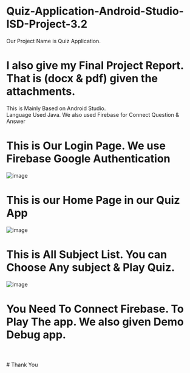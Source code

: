 # Quiz-Application-Android-Studio-ISD-Project-3.2
Our Project Name is Quiz Application.<br>
# I also give my Final Project Report. That is (docx & pdf) given  the attachments.
This is Mainly Based on Android Studio. <br>
Language Used Java.
We also used Firebase for Connect Question & Answer

# This is Our Login Page. We use Firebase Google Authentication
![image](https://github.com/Sowpnil-Roy/Quiz-Application-Android-Studio-ISD-Project-3.2/assets/86656724/3bc58731-b25c-412c-bf32-3d18bfa694fb)

# This is our Home Page in our Quiz App
![image](https://github.com/Sowpnil-Roy/Quiz-Application-Android-Studio-ISD-Project-3.2/assets/86656724/c096b1dc-441e-4b9c-af88-1e651a2d4552)

# This is All Subject List. You can Choose Any subject & Play Quiz.
![image](https://github.com/Sowpnil-Roy/Quiz-Application-Android-Studio-ISD-Project-3.2/assets/86656724/d3aefe40-67a0-41fc-88c3-c3c66c1d2246)


# You Need To Connect Firebase. To Play The app. We also given Demo Debug app. 


<br>
<br>
# Thank You
